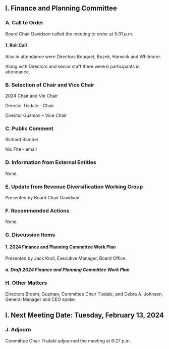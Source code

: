 ## I. Finance and Planning Committee

### A. Call to Order

Board Chair Davidson called the meeting to order at 5:31 p.m.

#### 1. Roll Call

Also in attendance were Directors Bouquet, Buzek, Harwick and Whitmore.

Along with Directors and senior staff there were 6 participants in attendance.

### B. Selection of Chair and Vice Chair

2024 Chair and Vie Chair

Director Tisdale – Chair

Director Guzman – Vice Chair

### C. Public Comment

Richard Bamber

Nic Fite - email

### D. Information from External Entities

None.

### E. Update from Revenue Diversification Working Group

Presented by Board Chair Davidson.

### F. Recommended Actions

None.

### G. Discussion Items

#### 1. 2024 Finance and Planning Committee Work Plan

Presented by Jack Kroll, Executive Manager, Board Office.

##### a. Draft 2024 Finance and Planning Committee Work Plan

### H. Other Matters

Directors Broom, Guzman, Committee Chair Tisdale, and Debra A. Johnson, General Manager and CEO spoke.

## I. Next Meeting Date: Tuesday, February 13, 2024

### J. Adjourn

Committee Chair Tisdale adjourned the meeting at 6:27 p.m.